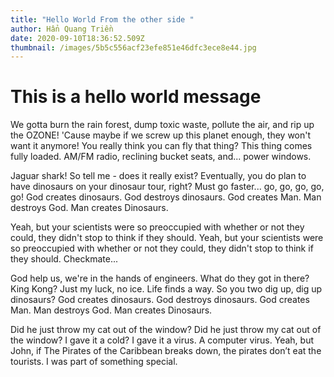 ```yaml
---
title: "Hello World From the other side "
author: Hẩn Quang Triền
date: 2020-09-10T18:36:52.509Z
thumbnail: /images/5b5c556acf23efe851e46dfc3ece8e44.jpg
---
```

# Th**is is a hello world message**

We gotta burn the rain forest, dump toxic waste, pollute the air, and rip up the OZONE! 'Cause maybe if we screw up this planet enough, they won't want it anymore! You really think you can fly that thing? This thing comes fully loaded. AM/FM radio, reclining bucket seats, and... power windows.

Jaguar shark! So tell me - does it really exist? Eventually, you do plan to have dinosaurs on your dinosaur tour, right? Must go faster... go, go, go, go, go! God creates dinosaurs. God destroys dinosaurs. God creates Man. Man destroys God. Man creates Dinosaurs.

Yeah, but your scientists were so preoccupied with whether or not they could, they didn't stop to think if they should. Yeah, but your scientists were so preoccupied with whether or not they could, they didn't stop to think if they should. Checkmate...

God help us, we're in the hands of engineers. What do they got in there? King Kong? Just my luck, no ice. Life finds a way. So you two dig up, dig up dinosaurs? God creates dinosaurs. God destroys dinosaurs. God creates Man. Man destroys God. Man creates Dinosaurs.

Did he just throw my cat out of the window? Did he just throw my cat out of the window? I gave it a cold? I gave it a virus. A computer virus. Yeah, but John, if The Pirates of the Caribbean breaks down, the pirates don’t eat the tourists. I was part of something special.
